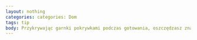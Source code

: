 ```yaml
---
layout: nothing
categories: categories: Dom
tags: tip
body: Przykrywając garnki pokrywkami podczas gotowania, oszczędzasz znaczną część energii potrzebnej do ugotowania potrawy.
---
```

